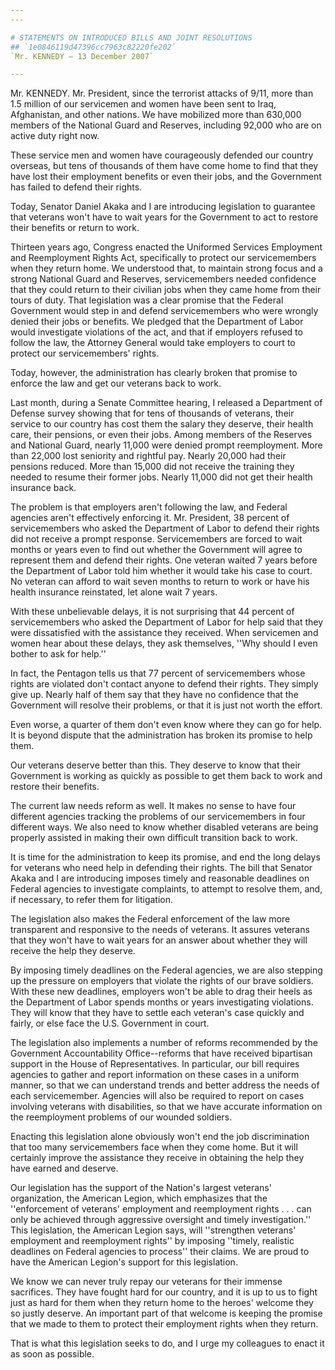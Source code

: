 ```yaml
---
---

# STATEMENTS ON INTRODUCED BILLS AND JOINT RESOLUTIONS
## `1e0846119d47396cc7963c82220fe202`
`Mr. KENNEDY — 13 December 2007`

---
```



Mr. KENNEDY. Mr. President, since the terrorist attacks of 9/11, more 
than 1.5 million of our servicemen and women have been sent to Iraq, 
Afghanistan, and other nations. We have mobilized more than 630,000 
members of the National Guard and Reserves, including 92,000 who are on 
active duty right now.

These service men and women have courageously defended our country 
overseas, but tens of thousands of them have come home to find that 
they have lost their employment benefits or even their jobs, and the 
Government has failed to defend their rights.

Today, Senator Daniel Akaka and I are introducing legislation to 
guarantee that veterans won't have to wait years for the Government to 
act to restore their benefits or return to work.

Thirteen years ago, Congress enacted the Uniformed Services 
Employment and Reemployment Rights Act, specifically to protect our 
servicemembers when they return home. We understood that, to maintain 
strong focus and a strong National Guard and Reserves, servicemembers 
needed confidence that they could return to their civilian jobs when 
they came home from their tours of duty. That legislation was a clear 
promise that the Federal Government would step in and defend 
servicemembers who were wrongly denied their jobs or benefits. We 
pledged that the Department of Labor would investigate violations of 
the act, and that if employers refused to follow the law, the Attorney 
General would take employers to court to protect our servicemembers' 
rights.

Today, however, the administration has clearly broken that promise to 
enforce the law and get our veterans back to work.

Last month, during a Senate Committee hearing, I released a 
Department of Defense survey showing that for tens of thousands of 
veterans, their service to our country has cost them the salary they 
deserve, their health care, their pensions, or even their jobs. Among 
members of the Reserves and National Guard, nearly 11,000 were denied 
prompt reemployment. More than 22,000 lost seniority and rightful pay. 
Nearly 20,000 had their pensions reduced. More than 15,000 did not 
receive the training they needed to resume their former jobs. Nearly 
11,000 did not get their health insurance back.

The problem is that employers aren't following the law, and Federal 
agencies aren't effectively enforcing it. Mr. President, 38 percent of 
servicemembers who asked the Department of Labor to defend their rights 
did not receive a prompt response. Servicemembers are forced to wait 
months or years even to find out whether the Government will agree to 
represent them and defend their rights. One veteran waited 7 years 
before the Department of Labor told him whether it would take his case 
to court. No veteran can afford to wait seven months to return to work 
or have his health insurance reinstated, let alone wait 7 years.

With these unbelievable delays, it is not surprising that 44 percent 
of servicemembers who asked the Department of Labor for help said that 
they were dissatisfied with the assistance they received. When 
servicemen and women hear about these delays, they ask themselves, 
''Why should I even bother to ask for help.''

In fact, the Pentagon tells us that 77 percent of servicemembers 
whose rights are violated don't contact anyone to defend their rights. 
They simply give up. Nearly half of them say that they have no 
confidence that the Government will resolve their problems, or that it 
is just not worth the effort.

Even worse, a quarter of them don't even know where they can go for 
help. It is beyond dispute that the administration has broken its 
promise to help them.

Our veterans deserve better than this. They deserve to know that 
their Government is working as quickly as possible to get them back to 
work and restore their benefits.

The current law needs reform as well. It makes no sense to have four 
different agencies tracking the problems of our servicemembers in four 
different ways. We also need to know whether disabled veterans are 
being properly assisted in making their own difficult transition back 
to work.

It is time for the administration to keep its promise, and end the 
long delays for veterans who need help in defending their rights. The 
bill that Senator Akaka and I are introducing imposes timely and 
reasonable deadlines on Federal agencies to investigate complaints, to 
attempt to resolve them, and, if necessary, to refer them for 
litigation.

The legislation also makes the Federal enforcement of the law more 
transparent and responsive to the needs of veterans. It assures 
veterans that they won't have to wait years for an answer about whether 
they will receive the help they deserve.

By imposing timely deadlines on the Federal agencies, we are also 
stepping up the pressure on employers that violate the rights of our 
brave soldiers. With these new deadlines, employers won't be able to 
drag their heels as the Department of Labor spends months or years 
investigating violations. They will know that they have to settle each 
veteran's case quickly and fairly, or else face the U.S. Government in 
court.

The legislation also implements a number of reforms recommended by 
the Government Accountability Office--reforms that have received 
bipartisan support in the House of Representatives. In particular, our 
bill requires agencies to gather and report information on these cases 
in a uniform manner, so that we can understand trends and better 
address the needs of each servicemember. Agencies will also be required 
to report on cases involving veterans with disabilities, so that we 
have accurate information on the reemployment problems of our wounded 
soldiers.

Enacting this legislation alone obviously won't end the job 
discrimination that too many servicemembers face when they come home. 
But it will certainly improve the assistance they receive in obtaining 
the help they have earned and deserve.

Our legislation has the support of the Nation's largest veterans' 
organization, the American Legion, which emphasizes that the 
''enforcement of veterans' employment and reemployment rights . . . can 
only be achieved through aggressive oversight and timely 
investigation.'' This legislation, the American Legion says, will 
''strengthen veterans' employment and reemployment rights'' by imposing 
''timely, realistic deadlines on Federal agencies to process'' their 
claims. We are proud to have the American Legion's support for this 
legislation.

We know we can never truly repay our veterans for their immense 
sacrifices. They have fought hard for our country, and it is up to us 
to fight just as hard for them when they return home to the heroes' 
welcome they so justly deserve. An important part of that welcome is 
keeping the promise that we made to them to protect their employment 
rights when they return.


That is what this legislation seeks to do, and I urge my colleagues to 
enact it as soon as possible.